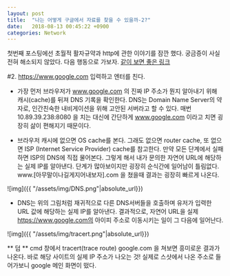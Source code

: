 ```yaml
---
layout: post
title:  "나는 어떻게 구글에서 자료를 찾을 수 있을까-2?"
date:   2018-08-13 00:45:22 +0900
categories: Network
---
```

첫번째 포스팅에선 초월적 활자규약과 http에 관한 이야기를 잠깐 했다. 
궁금증이 사실 전혀 해소되지 않았다. 다음 행동으로 가보자. [같이 보면 좋은 링크](https://webhostinggeeks.com/guides/dns/
)

#2. https://www.google.com 입력하고 엔터를 친다. 
- 가장 먼저 브라우저가 www.google.com 의 진짜 IP 주소가 뭔지 알아내기 위해 캐시(cache)를 뒤져 DNS 기록을 확인한다. DNS는 Domain Name Server의 약자로, 인간친숙한 내비게이션을 위해 고안된 서버라고 할 수 있다. 매번 10.89.39.238:8080 을 치는 대신에 간단하게 www.google.com 이라고 치면 굉장히 삶이 편해지기 때문이다. 

- 브라우저 캐시에 없으면 OS cache를 본다. 그래도 없으면 router cache, 또 없으면 ISP (Internet Service Provider) cache를 참고한다. 만약 모든 단계에서 실패하면 ISP의 DNS에 직접 물어본다. 그렇게 해서 내가 문의한 자연어 URL에 해당하는 실제 IP를 알아낸다. 단계가 많아보이지만 굉장히 순식간에 일어남이 틀림없다. www.[아무말이나길게지어내보자].com 을 쳤을때 결과는 굉장히 빠르게 나온다. 

 ![img]({{ "/assets/img/DNS.png"|absolute_url}})

- DNS는 위의 그림처럼 재귀적으로 다른 DNS서버들을 호출하며 유저가 입력한 URL 값에 해당하는 실제 IP를 알아낸다. 결과적으로, 자연어 URL을 실제 https://www.google.com의 아이피 주소로 이동시키는 일이 그 다음에 일어난다. 

 ![img]({{ "/assets/img/tracert.png"|absolute_url}})

 ** 덤 **
cmd 창에서 tracert(trace route) google.com 을 쳐보면 흥미로운 결과가 나온다. 바로 해당 사이트의 실제 IP 주소가 나오는 것! 실제로 스샷에서 나온 주소로 들어가보니 google 메인 화면이 떴다. 





[jekyll-docs]: https://jekyllrb.com/docs/home
[jekyll-gh]:   https://github.com/jekyll/jekyll
[jekyll-talk]: https://talk.jekyllrb.com/
